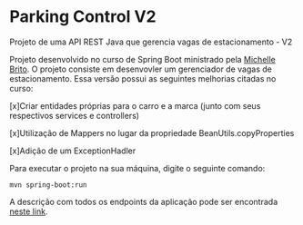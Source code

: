 # Parking Control V2
Projeto de uma API REST Java que gerencia vagas de estacionamento - V2

Projeto desenvolvido no curso de Spring Boot ministrado pela [Michelle Brito](https://github.com/MichelliBrito). O projeto consiste em desenvovler um gerenciador de vagas de estacionamento. Essa versão possui as seguintes melhorias citadas no curso:

[x]Criar entidades próprias para o carro e a marca (junto com seus respectivos services e controllers)

[x]Utilização de Mappers no lugar da propriedade BeanUtils.copyProperties

[x]Adição de um ExceptionHadler



Para executar o projeto na sua máquina, digite o seguinte comando:
```
mvn spring-boot:run 
```

A descrição com todos os endpoints da aplicação pode ser encontrada [neste link](https://documenter.getpostman.com/view/18686677/UVeNm2nE).
